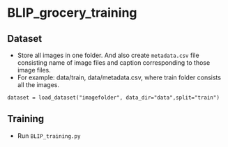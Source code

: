 # BLIP_grocery_training

## Dataset
* Store all images in one folder. And also create ```metadata.csv``` file consisting name of image files and caption corresponding to those image files.
* For example: data/train, data/metadata.csv, where train folder consists all the images.

```dataset = load_dataset("imagefolder", data_dir="data",split="train")```

## Training
* Run ```BLIP_training.py```
